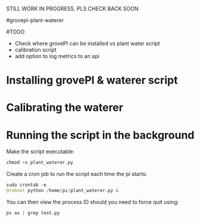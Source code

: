 STILL WORK IN PROGRESS. PLS CHECK BACK SOON

#grovepi-plant-waterer

#TODO
- Check where grovePI can be installed vs plant water script
- calibration script
- add option to log metrics to an api

# Installing grovePI & waterer script

# Calibrating the waterer

# Running the script in the background
Make the script executable:
```python
chmod +x plant_waterer.py
```
Create a cron job to run the script each time the pi starts:
```python
sudo crontab -e
@reboot python /home/pi/plant_waterer.py &
```
You can then view the process ID should you need to force quit using:
```python
ps ax | grep test.py
```
